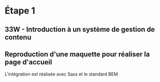 # Étape 1
## 33W - Introduction à un système de gestion de contenu
## Reproduction d'une maquette pour réaliser la page d'accueil
L'intégration est réalisée avec Sass et le standard BEM